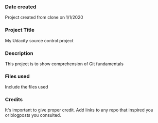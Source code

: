 ### Date created
Project created from clone on 1/1/2020

### Project Title
My Udacity source control project

### Description
This project is to show comprehension of Git fundamentals

### Files used
Include the files used

### Credits
It's important to give proper credit. Add links to any repo that inspired you or blogposts you consulted.

